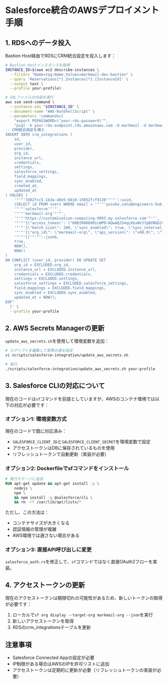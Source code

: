 # Salesforce統合のAWSデプロイメント手順

## 1. RDSへのデータ投入

Bastion Host経由でRDSにCRM統合設定を投入します：

```bash
# Bastion Hostインスタンスを取得
INSTANCE_ID=$(aws ec2 describe-instances \
  --filters "Name=tag:Name,Values=markmail-dev-bastion" \
  --query 'Reservations[*].Instances[*].[InstanceId]' \
  --output text \
  --profile your-profile)

# SQLファイルの内容を実行
aws ssm send-command \
  --instance-ids "$INSTANCE_ID" \
  --document-name "AWS-RunShellScript" \
  --parameters 'commands=[
    "export PGPASSWORD=\"your-rds-password\"",
    "psql -h your-rds-endpoint.rds.amazonaws.com -U markmail -d markmail <<EOF
-- CRM統合設定を挿入
INSERT INTO crm_integrations (
    id,
    user_id,
    provider,
    org_id,
    instance_url,
    credentials,
    settings,
    salesforce_settings,
    field_mappings,
    sync_enabled,
    created_at,
    updated_at
) VALUES (
    '"'"'7d027cc5-1b3a-48e5-8410-15052fcf9130'"'"'::uuid,
    (SELECT id FROM users WHERE email = '"'"'yusuke.sato@engineers-hub.ltd'"'"'),
    '"'"'salesforce'"'"',
    '"'"'markmail-org'"'"',
    '"'"'https://customization-computing-9993.my.salesforce.com'"'"',
    '"'"'{\"access_token\": \"00DIR000001cWPD!AQwAQJS4qLKbsWVJ7pBVNGD2tC4im.Sjk.uXVSElzam60HsT2dvOst1ZGuX5wUKoTSpL5lIKBuXUKw2F8nYw30.RHHAsC5ch\", \"refresh_token\": null}'"'"'::jsonb,
    '"'"'{\"batch_size\": 200, \"sync_enabled\": true, \"sync_interval_minutes\": 60}'"'"'::jsonb,
    '"'"'{\"org_id\": \"markmail-org\", \"api_version\": \"v60.0\", \"instance_url\": \"https://customization-computing-9993.my.salesforce.com\"}'"'"'::jsonb,
    '"'"'[]'"'"'::jsonb,
    true,
    NOW(),
    NOW()
)
ON CONFLICT (user_id, provider) DO UPDATE SET
    org_id = EXCLUDED.org_id,
    instance_url = EXCLUDED.instance_url,
    credentials = EXCLUDED.credentials,
    settings = EXCLUDED.settings,
    salesforce_settings = EXCLUDED.salesforce_settings,
    field_mappings = EXCLUDED.field_mappings,
    sync_enabled = EXCLUDED.sync_enabled,
    updated_at = NOW();
EOF"
  ]' \
  --profile your-profile
```

## 2. AWS Secrets Managerの更新

`update_aws_secrets.sh`を使用して環境変数を追加：

```bash
# スクリプトを編集して実際の値を設定
vi scripts/salesforce-integration/update_aws_secrets.sh

# 実行
./scripts/salesforce-integration/update_aws_secrets.sh your-profile
```

## 3. Salesforce CLIの対応について

現在のコードは`sf`コマンドを前提としていますが、AWSのコンテナ環境では以下の対応が必要です：

### オプション1: 環境変数方式

現在のコードで既に対応済み：

- `SALESFORCE_CLIENT_ID`と`SALESFORCE_CLIENT_SECRET`を環境変数で設定
- アクセストークンはDBに保存されているものを使用
- リフレッシュトークンで自動更新（実装が必要）

### オプション2: Dockerfileでsfコマンドをインストール

```dockerfile
# 実行ステージに追加
RUN apt-get update && apt-get install -y \
    nodejs \
    npm \
    && npm install -g @salesforce/cli \
    && rm -rf /var/lib/apt/lists/*
```

ただし、この方法は：

- コンテナサイズが大きくなる
- 認証情報の管理が複雑
- AWS環境では適さない場合がある

### オプション3: 直接API呼び出しに変更

`salesforce_auth.rs`を修正して、`sf`コマンドではなく直接OAuth2フローを実装。

## 4. アクセストークンの更新

現在のアクセストークンは期限切れの可能性があるため、新しいトークンの取得が必要です：

1. ローカルで`sf org display --target-org markmail-org --json`を実行
2. 新しいアクセストークンを取得
3. RDSのcrm_integrationsテーブルを更新

## 注意事項

- Salesforce Connected Appの設定が必要
- IP制限がある場合はAWSのIPを許可リストに追加
- アクセストークンは定期的に更新が必要（リフレッシュトークンの実装が必要）

